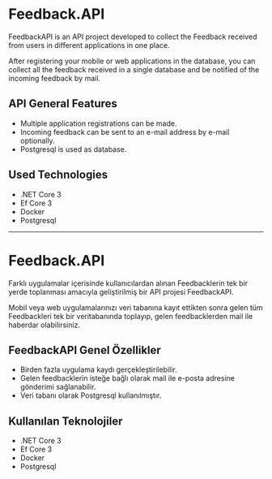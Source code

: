 # Feedback.API

FeedbackAPI is an API project developed to collect the Feedback received from users in different applications in one place.

After registering your mobile or web applications in the database, you can collect all the feedback received in a single database and be notified of the incoming feedback by mail.

## API General Features

 - Multiple application registrations can be made.
 - Incoming feedback can be sent to an e-mail address by e-mail optionally.
 - Postgresql is used as database.

## Used Technologies


 - .NET Core 3 
 - Ef Core 3
 - Docker
 - Postgresql


---------------------------------------------------------------------------------------------------------------------------------


# Feedback.API

Farklı uygulamalar içerisinde kullanıcılardan alınan Feedbacklerin tek bir yerde toplanması amacıyla geliştirilmiş bir API projesi FeedbackAPI.

Mobil veya web uygulamalarınızı veri tabanına kayıt ettikten sonra gelen tüm Feedbackleri tek bir veritabanında toplayıp, gelen feedbacklerden mail ile haberdar olabilirsiniz.

## FeedbackAPI Genel Özellikler

 - Birden fazla uygulama kaydı gerçekleştirilebilir.
 - Gelen feedbacklerin isteğe bağlı olarak mail ile e-posta adresine gönderimi sağlanabilir. 
 - Veri tabanı olarak Postgresql kullanılmıştır.

## Kullanılan Teknolojiler

 - .NET Core 3 
 - Ef Core 3
 - Docker
 - Postgresql
